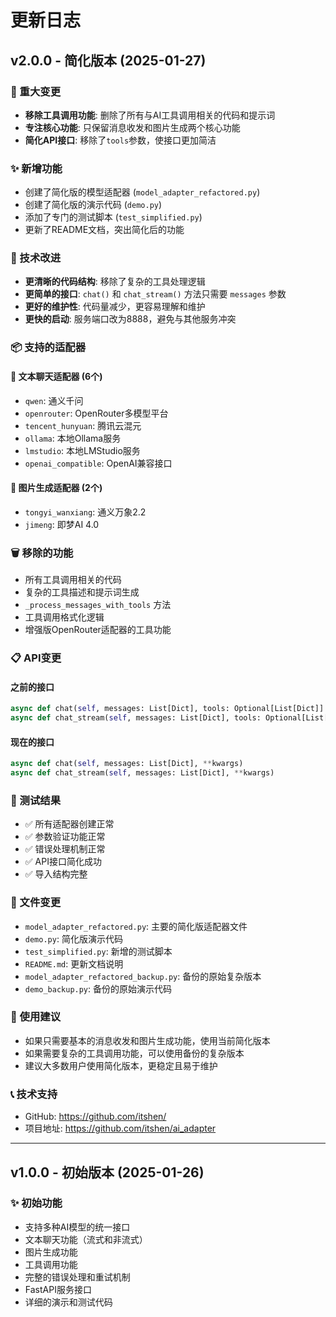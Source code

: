 # 更新日志

## v2.0.0 - 简化版本 (2025-01-27)

### 🎯 重大变更
- **移除工具调用功能**: 删除了所有与AI工具调用相关的代码和提示词
- **专注核心功能**: 只保留消息收发和图片生成两个核心功能
- **简化API接口**: 移除了`tools`参数，使接口更加简洁

### ✨ 新增功能
- 创建了简化版的模型适配器 (`model_adapter_refactored.py`)
- 创建了简化版的演示代码 (`demo.py`)
- 添加了专门的测试脚本 (`test_simplified.py`)
- 更新了README文档，突出简化后的功能

### 🔧 技术改进
- **更清晰的代码结构**: 移除了复杂的工具处理逻辑
- **更简单的接口**: `chat()` 和 `chat_stream()` 方法只需要 `messages` 参数
- **更好的维护性**: 代码量减少，更容易理解和维护
- **更快的启动**: 服务端口改为8888，避免与其他服务冲突

### 📦 支持的适配器

#### 💬 文本聊天适配器 (6个)
- `qwen`: 通义千问
- `openrouter`: OpenRouter多模型平台
- `tencent_hunyuan`: 腾讯云混元
- `ollama`: 本地Ollama服务
- `lmstudio`: 本地LMStudio服务
- `openai_compatible`: OpenAI兼容接口

#### 🎨 图片生成适配器 (2个)
- `tongyi_wanxiang`: 通义万象2.2
- `jimeng`: 即梦AI 4.0

### 🗑️ 移除的功能
- 所有工具调用相关的代码
- 复杂的工具描述和提示词生成
- `_process_messages_with_tools` 方法
- 工具调用格式化逻辑
- 增强版OpenRouter适配器的工具功能

### 📋 API变更

#### 之前的接口
```python
async def chat(self, messages: List[Dict], tools: Optional[List[Dict]] = None, **kwargs)
async def chat_stream(self, messages: List[Dict], tools: Optional[List[Dict]] = None, **kwargs)
```

#### 现在的接口
```python
async def chat(self, messages: List[Dict], **kwargs)
async def chat_stream(self, messages: List[Dict], **kwargs)
```

### 🧪 测试结果
- ✅ 所有适配器创建正常
- ✅ 参数验证功能正常
- ✅ 错误处理机制正常
- ✅ API接口简化成功
- ✅ 导入结构完整

### 📁 文件变更
- `model_adapter_refactored.py`: 主要的简化版适配器文件
- `demo.py`: 简化版演示代码
- `test_simplified.py`: 新增的测试脚本
- `README.md`: 更新文档说明
- `model_adapter_refactored_backup.py`: 备份的原始复杂版本
- `demo_backup.py`: 备份的原始演示代码

### 🎯 使用建议
- 如果只需要基本的消息收发和图片生成功能，使用当前简化版本
- 如果需要复杂的工具调用功能，可以使用备份的复杂版本
- 建议大多数用户使用简化版本，更稳定且易于维护

### 📞 技术支持
- GitHub: https://github.com/itshen/
- 项目地址: https://github.com/itshen/ai_adapter

---

## v1.0.0 - 初始版本 (2025-01-26)

### ✨ 初始功能
- 支持多种AI模型的统一接口
- 文本聊天功能（流式和非流式）
- 图片生成功能
- 工具调用功能
- 完整的错误处理和重试机制
- FastAPI服务接口
- 详细的演示和测试代码
